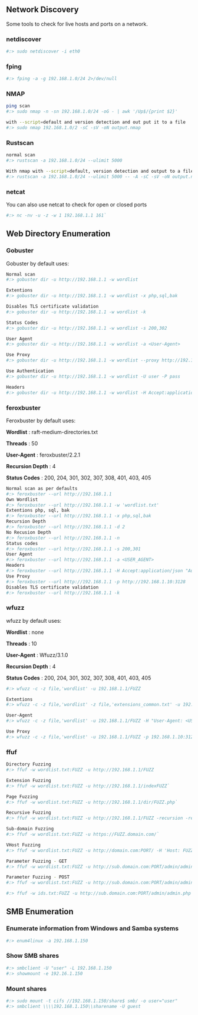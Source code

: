 ## **Network Discovery**

Some tools to check for live hosts and ports on a network.

### **netdiscover**
```bash
#:> sudo netdiscover -i eth0
```
### **fping**
```bash
#:> fping -a -g 192.168.1.0/24 2>/dev/null
```
### **NMAP**
```bash
ping scan
#:> sudo nmap -n -sn 192.168.1.0/24 -oG - | awk '/Up$/{print $2}'

with --script=default and version detection and out put it to a file
#:> sudo nmap 192.168.1.0/2 -sC -sV -oN output.nmap
```
### **Rustscan**
```bash
normal scan
#:> rustscan -a 192.168.1.0/24 --ulimit 5000

With nmap with --script=default, version detection and output to a file
#:> rustscan -a 192.168.1.0/24 --ulimit 5000 -- -A -sC -sV -oN output.nmap
```
### **netcat**
You can also use netcat to check for open or closed ports
```bash
#:> nc -nv -u -z -w 1 192.168.1.1 161`
```
## **Web Directory Enumeration**

### **Gobuster**

Gobuster by default uses:

```bash
Normal scan
#:> gobuster dir -u http://192.168.1.1 -w wordlist

Extentions
#:> gobuster dir -u http://192.168.1.1 -w wordlist -x php,sql,bak

Disables TLS certificate validation
#:> gobuster dir -u http://192.168.1.1 -w wordlist -k

Status Codes
#:> gobuster dir -u http://192.168.1.1 -w wordlist -s 200,302

User Agent
#:> gobuster dir -u http://192.168.1.1 -w wordlist -a <User-Agent>

Use Proxy
#:> gobuster dir -u http://192.168.1.1 -w wordlist --proxy http://192.168.1.10:3128

Use Authentication
#:> gobuster dir -u http://192.168.1.1 -w wordlist -U user -P pass

Headers
#:> gobuster dir -u http://192.168.1.1 -w wordlist -H Accept:application/json -H "Authorization:Bearer {token}"

```

### **feroxbuster**
Feroxbuster by default uses:

**Wordlist** : raft-medium-directories.txt

**Threads** :  50

**User-Agent** : feroxbuster/2.2.1

**Recursion Depth** : 4

**Status Codes** : 200, 204, 301, 302, 307, 308, 401, 403, 405

```bash
Normal scan as per defaults
#:> feroxbuster --url http://192.168.1.1
Own Wordlist
#:> feroxbuster --url http://192.168.1.1 -w 'wordlist.txt'
Extentions php, sql, bak
#:> feroxbuster --url http://192.168.1.1 -x php,sql,bak
Recursion Depth
#:> feroxbuster --url http://192.168.1.1 -d 2
No Recusion Depth
#:> feroxbuster --url http://192.168.1.1 -n
Status codes
#:> feroxbuster --url http://192.168.1.1 -s 200,301
User Agent
#:> feroxbuster --url http://192.168.1.1 -a <USER_AGENT>
Headers
#:> feroxbuster --url http://192.168.1.1 -H Accept:application/json "Authorization:Bearer {token}"
Use Proxy
#:> feroxbuster --url http://192.168.1.1 -p http://192.168.1.10:3128
Disables TLS certificate validation
#:> feroxbuster --url http://192.168.1.1 -k
```

### **wfuzz**

wfuzz by default uses:

**Wordlist** : none

**Threads** :  10

**User-Agent** : Wfuzz/3.1.0

**Recursion Depth** : 4

**Status Codes** : 200, 204, 301, 302, 307, 308, 401, 403, 405

```bash
#:> wfuzz -c -z file,'wordlist' -u 192.168.1.1/FUZZ

Extentions
#:> wfuzz -c -z file,'wordlist' -z file,'extensions_common.txt' -u 192.168.1.1/FUZZ%FUZ2Z

User-Agent
#:> wfuzz -c -z file,'wordlist' -u 192.168.1.1/FUZZ -H "User-Agent: <USER-AGENT>"

Use Proxy
#:> wfuzz -c -z file,'wordlist' -u 192.168.1.1/FUZZ -p 192.168.1.10:3128:HTTP

```

### **ffuf**
```bash
Directory Fuzzing
#:> ffuf -w wordlist.txt:FUZZ -u http://192.168.1.1/FUZZ

Extension Fuzzing
#:> ffuf -w wordlist.txt:FUZZ -u http://192.168.1.1/indexFUZZ` 

Page Fuzzing
#:> ffuf -w wordlist.txt:FUZZ -u http://192.168.1.1/dir/FUZZ.php` 

Recursive Fuzzing
#:> ffuf -w wordlist.txt:FUZZ -u http://192.168.1.1/FUZZ -recursion -recursion-depth 1 -e .php -v`

Sub-domain Fuzzing
#:> ffuf -w wordlist.txt:FUZZ -u https://FUZZ.domain.com/` 

VHost Fuzzing
#:> ffuf -w wordlist.txt:FUZZ -u http://domain.com:PORT/ -H 'Host: FUZZ.domain.com' -fs xxx` 

Parameter Fuzzing - GET
#:> ffuf -w wordlist.txt:FUZZ -u http://sub.domain.com:PORT/admin/admin.php?FUZZ=key -fs xxx` 

Parameter Fuzzing - POST
#:> ffuf -w wordlist.txt:FUZZ -u http://sub.domain.com:PORT/admin/admin.php -X POST -d 'FUZZ=key' -H 'Content-Type: application/x-www-form-urlencoded' -fs xxx`

#:> ffuf -w ids.txt:FUZZ -u http://sub.domain.com:PORT/admin/admin.php -X POST -d 'id=FUZZ' -H 'Content-Type: application/x-www-form-urlencoded' -fs xxx`
```

## **SMB Enumeration**

### **Enumerate information from Windows and Samba systems**
```bash
#:> enum4linux -a 192.168.1.150
```
### **Show SMB shares**
```bash
#:> smbclient -U "user" -L 192.168.1.150
#:> showmount -e 192.16.1.150
```
### **Mount shares**

```bash
#:> sudo mount -t cifs //192.168.1.150/share$ smb/ -o user="user"
#:> smbclient \\\\192.168.1.150\\sharename -U guest
```
